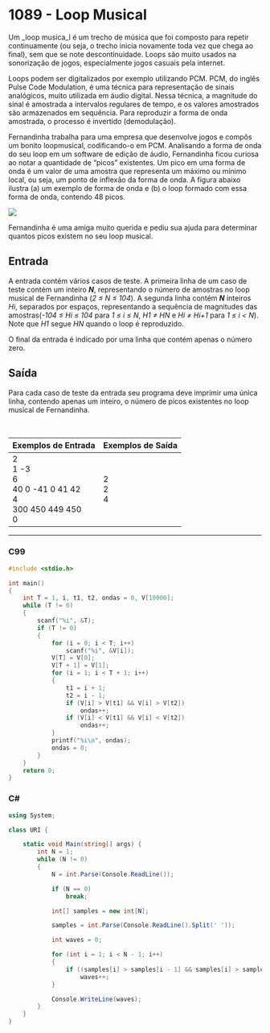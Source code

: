 # 1089 - Loop Musical

Um \_loop musica_l é um trecho de música que foi composto para repetir continuamente (ou seja, o trecho inicia novamente toda vez que chega ao final), sem que se note descontinuidade. Loops são muito usados na sonorização de jogos, especialmente jogos casuais pela internet.

Loops podem ser digitalizados por exemplo utilizando PCM. PCM, do inglês Pulse Code Modulation, é uma técnica para representação de sinais analógicos, muito utilizada em áudio digital. Nessa técnica, a magnitude do sinal é amostrada a intervalos regulares de tempo, e os valores amostrados são armazenados em sequência. Para reproduzir a forma de onda amostrada, o processo é invertido (demodulação).

Fernandinha trabalha para uma empresa que desenvolve jogos e compôs um bonito loopmusical, codificando-o em PCM. Analisando a forma de onda do seu loop em um software de edição de áudio, Fernandinha ficou curiosa ao notar a quantidade de “picos” existentes. Um pico em uma forma de onda é um valor de uma amostra que representa um máximo ou mínimo local, ou seja, um ponto de inflexão da forma de onda. A figura abaixo ilustra (a) um exemplo de forma de onda e (b) o loop formado com essa forma de onda, contendo 48 picos.

![](https://resources.beecrowd.com.br/gallery/images/problems/UOJ_1089_pt.png)

Fernandinha é uma amiga muito querida e pediu sua ajuda para determinar quantos picos existem no seu loop musical.

## Entrada

A entrada contém vários casos de teste. A primeira linha de um caso de teste contém um inteiro _**N**_, representando o número de amostras no loop musical de Fernandinha (_2 ≤ N ≤ 104_). A segunda linha contém _**N**_ inteiros _Hi_, separados por espaços, representando a sequência de magnitudes das amostras(_\-104 ≤ Hi ≤ 104_ para _1 ≤ i ≤ N_, _H1 ≠ HN_ e _Hi ≠ Hi+1_ para _1 ≤ i < N_). Note que _H1_ segue _HN_ quando o loop é reproduzido.

O final da entrada é indicado por uma linha que contém apenas o número zero.

## Saída

Para cada caso de teste da entrada seu programa deve imprimir uma única linha, contendo apenas um inteiro, o número de picos existentes no loop musical de Fernandinha.

&nbsp;

| Exemplos de Entrada                                                               | Exemplos de Saída |
| --------------------------------------------------------------------------------- | ----------------- |
| 2 <br/> 1 -3 <br/> 6 <br/> 40 0 -41 0 41 42 <br/> 4 <br/> 300 450 449 450 <br/> 0 | 2 <br/> 2 <br/> 4 |

---

### C99

```c
#include <stdio.h>

int main()
{
    int T = 1, i, t1, t2, ondas = 0, V[10000];
    while (T != 0)
    {
        scanf("%i", &T);
        if (T != 0)
        {
            for (i = 0; i < T; i++)
                scanf("%i", &V[i]);
            V[T] = V[0];
            V[T + 1] = V[1];
            for (i = 1; i < T + 1; i++)
            {
                t1 = i + 1;
                t2 = i - 1;
                if (V[i] > V[t1] && V[i] > V[t2])
                    ondas++;
                if (V[i] < V[t1] && V[i] < V[t2])
                    ondas++;
            }
            printf("%i\n", ondas);
            ondas = 0;
        }
    }
    return 0;
}
```

### C#

```cs
using System;

class URI {

    static void Main(string[] args) {
        int N = 1;
        while (N != 0)
        {
            N = int.Parse(Console.ReadLine());

            if (N == 0)
                break;

            int[] samples = new int[N];

            samples = int.Parse(Console.ReadLine().Split(' '));

            int waves = 0;

            for (int i = 1; i < N - 1; i++)
            {
                if ((samples[i] > samples[i - 1] && samples[i] > samples[i + 1]) || (samples[i] < samples[i - 1] && samples[i] < samples[i + 1]))
                    waves++;
            }

            Console.WriteLine(waves);
        }
    }
}
```
